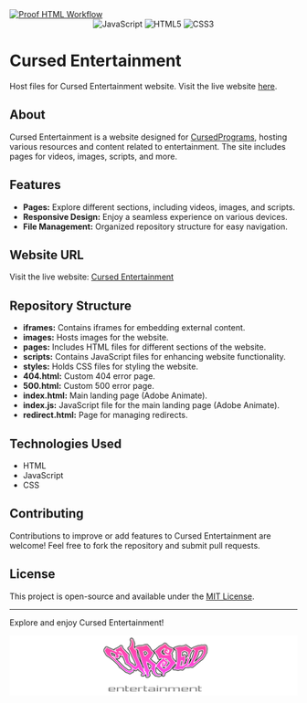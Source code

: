 <a href="https://github.com/CursedPrograms/cursedentertainment/actions/workflows/proof-html.yml">
    <img class="workflow-badge workflow-success" src="https://github.com/CursedPrograms/cursedentertainment/actions/workflows/proof-html.yml/badge.svg" alt="Proof HTML Workflow">
</a>

<div align="center">
  <img alt="JavaScript" src="https://img.shields.io/badge/javascript%20-%23323330.svg?&style=for-the-badge&logo=javascript&logoColor=white"/>
  <img alt="HTML5" src="https://img.shields.io/badge/html5%20-%23323330.svg?&style=for-the-badge&logo=html5&logoColor=white"/>
  <img alt="CSS3" src="https://img.shields.io/badge/css3%20-%23323330.svg?&style=for-the-badge&logo=css3&logoColor=white"/>
</div>

# Cursed Entertainment

Host files for Cursed Entertainment website. Visit the live website [here](https://cursedprograms.github.io/cursedentertainment/).

## About

Cursed Entertainment is a website designed for [CursedPrograms](https://github.com/CursedPrograms), hosting various resources and content related to entertainment. The site includes pages for videos, images, scripts, and more.

## Features

- **Pages:** Explore different sections, including videos, images, and scripts.
- **Responsive Design:** Enjoy a seamless experience on various devices.
- **File Management:** Organized repository structure for easy navigation.

## Website URL

Visit the live website: [Cursed Entertainment](https://cursedprograms.github.io/cursedentertainment/)

## Repository Structure

- **iframes:** Contains iframes for embedding external content.
- **images:** Hosts images for the website.
- **pages:** Includes HTML files for different sections of the website.
- **scripts:** Contains JavaScript files for enhancing website functionality.
- **styles:** Holds CSS files for styling the website.
- **404.html:** Custom 404 error page.
- **500.html:** Custom 500 error page.
- **index.html:** Main landing page (Adobe Animate).
- **index.js:** JavaScript file for the main landing page (Adobe Animate).
- **redirect.html:** Page for managing redirects.

## Technologies Used

- HTML
- JavaScript
- CSS

## Contributing

Contributions to improve or add features to Cursed Entertainment are welcome! Feel free to fork the repository and submit pull requests.

## License

This project is open-source and available under the [MIT License](LICENSE).

---

Explore and enjoy Cursed Entertainment!


<a href="https://cursed-entertainment.itch.io/" target="_blank">
    <img src="https://github.com/CursedPrograms/cursedentertainment/raw/main/images/logos/logo-wide-grey.png"
        alt="CursedEntertainment Logo">
</a>
